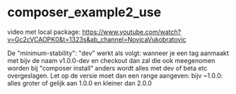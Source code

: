 # composer_example2_use

  
video met local package:
https://www.youtube.com/watch?v=Gc2cVCAOPK0&t=1323s&ab_channel=NovicaVukobratovic


De "minimum-stability": "dev"
werkt als volgt:
wanneer je een tag aanmaakt met bijv de naam v1.0.0-dev en checkout
dan zal die ook meegenomen worden bij "composer install" anders wordt alles met dev of beta etc overgeslagen.
Let op de versie moet dan een range aangeven:
bijv ~1.0.0: alles groter of gelijk aan 1.0.0 en kleiner dan 2.0.0
